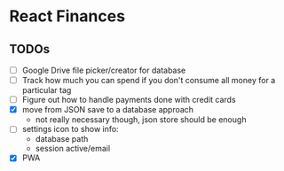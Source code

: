 # React Finances

## TODOs

- [ ] Google Drive file picker/creator for database
- [ ] Track how much you can spend if you don't consume all money for a particular tag
- [ ] Figure out how to handle payments done with credit cards
- [x] move from JSON save to a database approach
  - not really necessary though, json store should be enough
- [ ] settings icon to show info:
  - database path
  - session active/email
- [x] PWA
